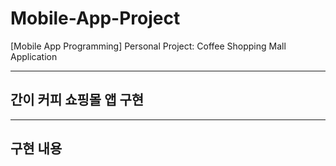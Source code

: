 # Mobile-App-Project
[Mobile App Programming] Personal Project: Coffee Shopping Mall Application


***
## 간이 커피 쇼핑몰 앱 구현


***

## 구현 내용
